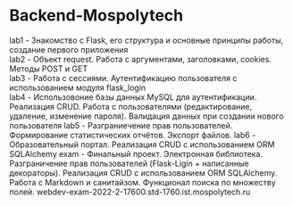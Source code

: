# Backend-Mospolytech
 lab1 - Знакомство с Flask, его структура и основные принципы работы, создание первого приложения  
 lab2 - Объект request. Работа с аргументами, заголовками, cookies. Методы POST и GET  
 lab3 - Работа с сессиями. Аутентификацию пользователя с использованием модуля flask_login  
 lab4 - Использовоние базы данных MySQL для аутентификации. Реализация CRUD. Работа с пользователями (редактирование, удаление, изменение пароля). Валидация данных при создании нового пользователя
 lab5 - Разграниечение прав пользователей. Формирование статистических отчётов. Экспорт файлов.
 lab6 - Образовательный портал. Реализация CRUD с использованием ORM SQLAlchemy
 exam - Финальный проект. Электронная библиотека. Разграничение прав пользователей (Flask-Ligin + написанные декораторы). Реализация CRUD с использованием ORM SQLAlchemy. Работа с Markdown и санитайзом. Функционал поиска по множеству полей. webdev-exam-2022-2-17600.std-1760.ist.mospolytech.ru
